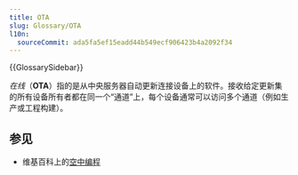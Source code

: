 ```yaml
---
title: OTA
slug: Glossary/OTA
l10n:
  sourceCommit: ada5fa5ef15eadd44b549ecf906423b4a2092f34
---
```


{{GlossarySidebar}}

_在线_（**OTA**）指的是从中央服务器自动更新连接设备上的软件。接收给定更新集的所有设备所有者都在同一个“通道”上，每个设备通常可以访问多个通道（例如生产或工程构建）。

## 参见

- 维基百科上的[空中编程](https://zh.wikipedia.org/wiki/空中编程)
